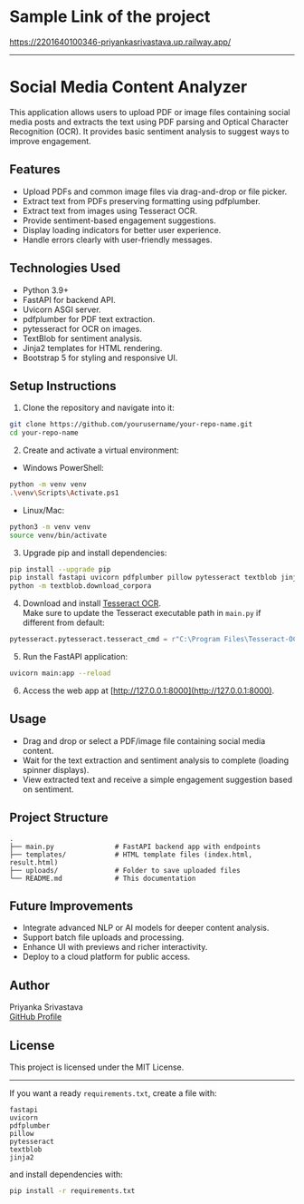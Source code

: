 # Sample Link of the project

https://2201640100346-priyankasrivastava.up.railway.app/


***

# Social Media Content Analyzer

This application allows users to upload PDF or image files containing social media posts and extracts the text using PDF parsing and Optical Character Recognition (OCR). It provides basic sentiment analysis to suggest ways to improve engagement.

## Features

- Upload PDFs and common image files via drag-and-drop or file picker.
- Extract text from PDFs preserving formatting using pdfplumber.
- Extract text from images using Tesseract OCR.
- Provide sentiment-based engagement suggestions.
- Display loading indicators for better user experience.
- Handle errors clearly with user-friendly messages.

## Technologies Used

- Python 3.9+
- FastAPI for backend API.
- Uvicorn ASGI server.
- pdfplumber for PDF text extraction.
- pytesseract for OCR on images.
- TextBlob for sentiment analysis.
- Jinja2 templates for HTML rendering.
- Bootstrap 5 for styling and responsive UI.

## Setup Instructions

1. Clone the repository and navigate into it:

```bash
git clone https://github.com/yourusername/your-repo-name.git
cd your-repo-name
```

2. Create and activate a virtual environment:

- Windows PowerShell:

```bash
python -m venv venv
.\venv\Scripts\Activate.ps1
```

- Linux/Mac:

```bash
python3 -m venv venv
source venv/bin/activate
```

3. Upgrade pip and install dependencies:

```bash
pip install --upgrade pip
pip install fastapi uvicorn pdfplumber pillow pytesseract textblob jinja2
python -m textblob.download_corpora
```

4. Download and install [Tesseract OCR](https://github.com/tesseract-ocr/tesseract).  
Make sure to update the Tesseract executable path in `main.py` if different from default:

```python
pytesseract.pytesseract.tesseract_cmd = r"C:\Program Files\Tesseract-OCR\tesseract.exe"
```

5. Run the FastAPI application:

```bash
uvicorn main:app --reload
```

6. Access the web app at [http://127.0.0.1:8000](http://127.0.0.1:8000).

## Usage

- Drag and drop or select a PDF/image file containing social media content.
- Wait for the text extraction and sentiment analysis to complete (loading spinner displays).
- View extracted text and receive a simple engagement suggestion based on sentiment.

## Project Structure

```
.
├── main.py               # FastAPI backend app with endpoints
├── templates/            # HTML template files (index.html, result.html)
├── uploads/              # Folder to save uploaded files
└── README.md             # This documentation
```

## Future Improvements

- Integrate advanced NLP or AI models for deeper content analysis.
- Support batch file uploads and processing.
- Enhance UI with previews and richer interactivity.
- Deploy to a cloud platform for public access.

## Author

Priyanka Srivastava  
[GitHub Profile](https://github.com/priyankacr7)

## License

This project is licensed under the MIT License.

***

If you want a ready `requirements.txt`, create a file with:

```
fastapi
uvicorn
pdfplumber
pillow
pytesseract
textblob
jinja2
```

and install dependencies with:

```bash
pip install -r requirements.txt
```

